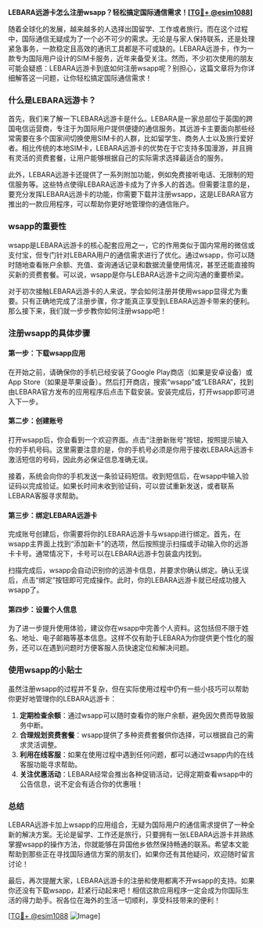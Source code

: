 **LEBARA远游卡怎么注册wsapp？轻松搞定国际通信需求！[[TG💪+ @esim1088](https://t.me/s/esim1088)]**

随着全球化的发展，越来越多的人选择出国留学、工作或者旅行。而在这个过程中，国际通信无疑成为了一个必不可少的需求。无论是与家人保持联系，还是处理紧急事务，一款稳定且高效的通讯工具都是不可或缺的。LEBARA远游卡，作为一款专为国际用户设计的SIM卡服务，近年来备受关注。然而，不少初次使用的朋友可能会疑惑：LEBARA远游卡到底如何注册wsapp呢？别担心，这篇文章将为你详细解答这一问题，让你轻松搞定国际通信需求！

### 什么是LEBARA远游卡？

首先，我们来了解一下LEBARA远游卡是什么。LEBARA是一家总部位于英国的跨国电信运营商，专注于为国际用户提供便捷的通信服务。其远游卡主要面向那些经常需要在多个国家间切换使用SIM卡的人群，比如留学生、商务人士以及旅行爱好者。相比传统的本地SIM卡，LEBARA远游卡的优势在于它支持多国漫游，并且拥有灵活的资费套餐，让用户能够根据自己的实际需求选择最适合的服务。

此外，LEBARA远游卡还提供了一系列附加功能，例如免费接听电话、无限制的短信服务等。这些特点使得LEBARA远游卡成为了许多人的首选。但需要注意的是，要充分发挥LEBARA远游卡的功能，你需要下载并注册wsapp，这是LEBARA官方推出的一款应用程序，可以帮助你更好地管理你的通信账户。

### wsapp的重要性

wsapp是LEBARA远游卡的核心配套应用之一，它的作用类似于国内常用的微信或支付宝，但专门针对LEBARA用户的通信需求进行了优化。通过wsapp，你可以随时随地查看账户余额、充值、查询通话记录和数据流量使用情况，甚至还能直接购买新的资费套餐。可以说，wsapp是你与LEBARA远游卡之间沟通的重要桥梁。

对于初次接触LEBARA远游卡的人来说，学会如何注册并使用wsapp显得尤为重要。只有正确地完成了注册步骤，你才能真正享受到LEBARA远游卡带来的便利。那么接下来，我们就一步步教你如何注册wsapp吧！

### 注册wsapp的具体步骤

#### 第一步：下载wsapp应用

在开始之前，请确保你的手机已经安装了Google Play商店（如果是安卓设备）或App Store（如果是苹果设备）。然后打开商店，搜索“wsapp”或“LEBARA”，找到由LEBARA官方发布的应用程序后点击下载安装。安装完成后，打开wsapp即可进入下一步。

#### 第二步：创建账号

打开wsapp后，你会看到一个欢迎界面。点击“注册新账号”按钮，按照提示输入你的手机号码。这里需要注意的是，你的手机号必须是你用于接收LEBARA远游卡激活短信的号码，因此务必保证信息准确无误。

接着，系统会向你的手机发送一条验证码短信。收到短信后，在wsapp中输入验证码以完成验证。如果长时间未收到验证码，可以尝试重新发送，或者联系LEBARA客服寻求帮助。

#### 第三步：绑定LEBARA远游卡

完成账号创建后，你需要将你的LEBARA远游卡与wsapp进行绑定。首先，在wsapp主界面上找到“添加新卡”的选项，然后按照提示扫描或手动输入你的远游卡卡号。通常情况下，卡号可以在LEBARA远游卡包装盒内找到。

扫描完成后，wsapp会自动识别你的远游卡信息，并要求你确认绑定。确认无误后，点击“绑定”按钮即可完成操作。此时，你的LEBARA远游卡就已经成功接入wsapp了。

#### 第四步：设置个人信息

为了进一步提升使用体验，建议你在wsapp中完善个人资料。这包括但不限于姓名、地址、电子邮箱等基本信息。这样不仅有助于LEBARA为你提供更个性化的服务，还可以在遇到问题时方便客服人员快速定位和解决问题。

### 使用wsapp的小贴士

虽然注册wsapp的过程并不复杂，但在实际使用过程中仍有一些小技巧可以帮助你更好地管理你的LEBARA远游卡：

1. **定期检查余额**：通过wsapp可以随时查看你的账户余额，避免因欠费而导致服务中断。
2. **合理规划资费套餐**：wsapp提供了多种资费套餐供你选择，可以根据自己的需求灵活调整。
3. **利用在线客服**：如果在使用过程中遇到任何问题，都可以通过wsapp内的在线客服功能寻求帮助。
4. **关注优惠活动**：LEBARA经常会推出各种促销活动，记得定期查看wsapp中的公告信息，说不定会有适合你的优惠哦！

### 总结

LEBARA远游卡加上wsapp的应用组合，无疑为国际用户的通信需求提供了一种全新的解决方案。无论是留学、工作还是旅行，只要拥有一张LEBARA远游卡并熟练掌握wsapp的操作方法，你就能够在异国他乡依然保持畅通的联系。希望本文能帮助到那些正在寻找国际通信方案的朋友们，如果你还有其他疑问，欢迎随时留言讨论！

最后，再次提醒大家，LEBARA远游卡的注册和使用都离不开wsapp的支持。如果你还没有下载wsapp，赶紧行动起来吧！相信这款应用程序一定会成为你国际生活的得力助手。祝各位在海外的生活一切顺利，享受科技带来的便利！

[[TG💪+ @esim1088](https://t.me/s/esim1088) ![Image](https://i.postimg.cc/4NQfJmqS/Snipaste-2025-05-13-00-14-12.png)]